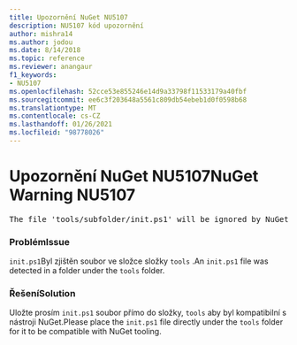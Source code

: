 ```yaml
---
title: Upozornění NuGet NU5107
description: NU5107 kód upozornění
author: mishra14
ms.author: jodou
ms.date: 8/14/2018
ms.topic: reference
ms.reviewer: anangaur
f1_keywords:
- NU5107
ms.openlocfilehash: 52cce53e855246e14d9a33798f11533179a40fbf
ms.sourcegitcommit: ee6c3f203648a5561c809db54ebeb1d0f0598b68
ms.translationtype: MT
ms.contentlocale: cs-CZ
ms.lasthandoff: 01/26/2021
ms.locfileid: "98778026"
---
```

# <a name="nuget-warning-nu5107"></a><span data-ttu-id="8c268-103">Upozornění NuGet NU5107</span><span class="sxs-lookup"><span data-stu-id="8c268-103">NuGet Warning NU5107</span></span>
<pre>The file 'tools/subfolder/init.ps1' will be ignored by NuGet because it is not directly under 'tools' folder. Place the file directly under 'tools' folder.</pre>

### <a name="issue"></a><span data-ttu-id="8c268-104">Problém</span><span class="sxs-lookup"><span data-stu-id="8c268-104">Issue</span></span>

<span data-ttu-id="8c268-105">`init.ps1`Byl zjištěn soubor ve složce složky `tools` .</span><span class="sxs-lookup"><span data-stu-id="8c268-105">An `init.ps1` file was detected in a folder under the `tools` folder.</span></span>


### <a name="solution"></a><span data-ttu-id="8c268-106">Řešení</span><span class="sxs-lookup"><span data-stu-id="8c268-106">Solution</span></span>

<span data-ttu-id="8c268-107">Uložte prosím `init.ps1` soubor přímo do složky, `tools` aby byl kompatibilní s nástroji NuGet.</span><span class="sxs-lookup"><span data-stu-id="8c268-107">Please place the `init.ps1` file directly under the `tools` folder for it to be compatible with NuGet tooling.</span></span>

